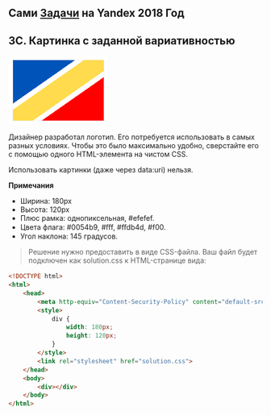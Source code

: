 ## Сами [Задачи](https://contest.yandex.ru/hiring/contest/10824/enter/) на Yandex 2018 Год

## 3C. Картинка с заданной вариативностью


![](statement-image.png)

Дизайнер разработал логотип. Его потребуется использовать в самых разных условиях. Чтобы это было максимально удобно, сверстайте его с помощью одного HTML-элемента на чистом CSS.

Использовать картинки (даже через data:uri) нельзя.

**Примечания**

- Ширина: 180px
- Высота: 120px
- Плюс рамка: однопиксельная, #efefef.
- Цвета флага: #0054b9, #ﬀf, #ﬀdb4d, #f00.
- Угол наклона: 145 градусов.

>Решение нужно предоставить в виде CSS-файла.
Ваш файл будет подключен как solution.css к HTML-странице вида:

```html
<!DOCTYPE html>  
<html>  
    <head>  
        <meta http-equiv="Content-Security-Policy" content="default-src ’self’; style-src ’unsafe-inline’ ’self’"/>  
        <style>  
            div {  
                width: 180px;  
                height: 120px;  
            }  
        </style>  
        <link rel="stylesheet" href="solution.css">  
    </head>  
    <body>  
        <div></div>  
    </body>  
</html>
```